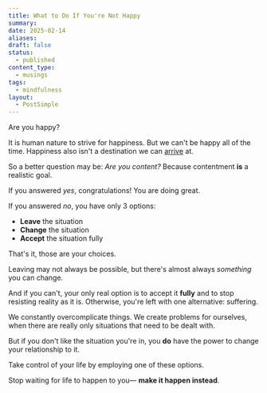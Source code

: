 ```yaml
---
title: What to Do If You're Not Happy
summary: 
date: 2025-02-14
aliases: 
draft: false
status:
  - published
content_type:
  - musings
tags:
  - mindfulness
layout:
  - PostSimple
---
```

Are you happy? 

It is human nature to strive for happiness. But we can't be happy all of the time. Happiness also isn't a destination we can [arrive](/arrive) at. 

So a better question may be: _Are you content?_  Because contentment **is** a realistic goal. 

If you answered _yes_, congratulations! You are doing great. 

If you answered _no_, you have only 3 options: 
* **Leave** the situation 
* **Change** the situation 
* **Accept** the situation fully

That's it, those are your choices. 

Leaving may not always be possible, but there's almost always _something_ you can change.

And if you can't, your only real option is to accept it **fully** and to stop resisting reality as it is. Otherwise, you're left with one alternative: <span className="bold-underline">suffering</span>.

We constantly overcomplicate things. We create problems for ourselves, when there are really only situations that need to be dealt with. 

But if you don't like the situation you're in, you **do** have the power to change your relationship to it.

Take control of your life by employing one of these options. 

Stop waiting for life to happen to you— **make it happen instead**.


